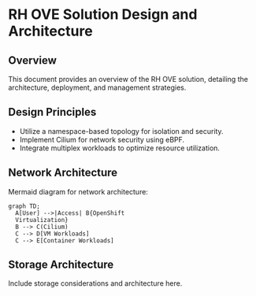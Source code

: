 # RH OVE Solution Design and Architecture

## Overview
This document provides an overview of the RH OVE solution, detailing the architecture, deployment, and management strategies.

## Design Principles
- Utilize a namespace-based topology for isolation and security.
- Implement Cilium for network security using eBPF.
- Integrate multiplex workloads to optimize resource utilization.

## Network Architecture
Mermaid diagram for network architecture:

```mermaid
graph TD;
  A[User] -->|Access| B{OpenShift
  Virtualization}
  B --> C(Cilium)
  C --> D[VM Workloads]
  C --> E[Container Workloads]
```

## Storage Architecture
Include storage considerations and architecture here.

